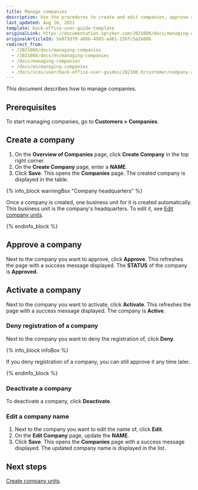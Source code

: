 ```yaml
---
title: Manage companies
description: Use the procedures to create and edit companies, approve and activate/deactivate a company, and/or deny a company in the Back Office.
last_updated: Aug 10, 2021
template: back-office-user-guide-template
originalLink: https://documentation.spryker.com/2021080/docs/managing-companies
originalArticleId: 5e075d70-a08b-4995-ad61-25bfc5a2e68b
redirect_from:
  - /2021080/docs/managing-companies
  - /2021080/docs/en/managing-companies
  - /docs/managing-companies
  - /docs/en/managing-companies
  - /docs/scos/user/back-office-user-guides/202108.0/customer/company-account/managing-companies.html
---
```


This document describes how to manage companies.

## Prerequisites

To start managing companies, go to **Customers&nbsp;<span aria-label="and then">></span> Companies**.

## Create a company

1. On the **Overview of Companies** page, click **Create Company** in the top right corner.
2. On the **Create Company** page, enter a **NAME**.
3. Click **Save**.
    This opens the **Companies** page. The created company is displayed in the table.

{% info_block warningBox "Company headquarters" %}

Once a company is created, one business unit for it is created automatically. This business unit is the company's headquarters. To edit it, see [Edit company units](/docs/scos/user/back-office-user-guides/{{page.version}}/customer/company-units/edit-company-units.html).

{% endinfo_block %}

## Approve a company

Next to the company you want to approve, click **Approve**.
    This refreshes the page with a success message displayed. The **STATUS** of the company is **Approved**.

## Activate a company

Next to the company you want to activate, click **Activate**.
    This refreshes the page with a success message displayed. The company is **Active**.

### Deny registration of a company

Next to the company you want to deny the registration of, click **Deny**.

{% info_block infoBox %}

If you deny registration of a company, you can still approve it any time later.

{% endinfo_block %}

### Deactivate a company

To deactivate a company, click **Deactivate**.

### Edit a company name

1. Next to the company you want to edit the name of, click **Edit**.
2. On the **Edit Company** page, update the **NAME**.
3. Click **Save**.
    This opens the **Companies** page with a success message displayed. The updated company name is displayed in the list.

## Next steps

[Create company units](/docs/scos/user/back-office-user-guides/{{page.version}}/customer/company-units/create-company-units.html).
